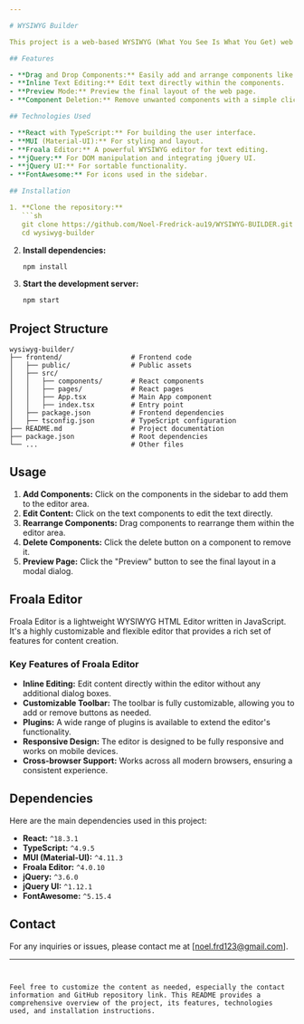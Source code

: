 ```yaml
---

# WYSIWYG Builder

This project is a web-based WYSIWYG (What You See Is What You Get) web page builder inspired by WordPress and Wix. The builder allows users to create a basic web page layout by dragging and dropping components, editing text, and previewing the final layout. This project is built with modern web technologies.

## Features

- **Drag and Drop Components:** Easily add and arrange components like text, images, buttons, and more.
- **Inline Text Editing:** Edit text directly within the components.
- **Preview Mode:** Preview the final layout of the web page.
- **Component Deletion:** Remove unwanted components with a simple click.

## Technologies Used

- **React with TypeScript:** For building the user interface.
- **MUI (Material-UI):** For styling and layout.
- **Froala Editor:** A powerful WYSIWYG editor for text editing.
- **jQuery:** For DOM manipulation and integrating jQuery UI.
- **jQuery UI:** For sortable functionality.
- **FontAwesome:** For icons used in the sidebar.

## Installation

1. **Clone the repository:**
   ```sh
   git clone https://github.com/Noel-Fredrick-au19/WYSIWYG-BUILDER.git
   cd wysiwyg-builder
   ```

2. **Install dependencies:**
   ```sh
   npm install
   ```

3. **Start the development server:**
   ```sh
   npm start
   ```

## Project Structure

```
wysiwyg-builder/
├── frontend/                 # Frontend code
│   ├── public/               # Public assets
│   ├── src/
│   │   ├── components/       # React components
│   │   ├── pages/            # React pages
│   │   ├── App.tsx           # Main App component
│   │   ├── index.tsx         # Entry point
│   ├── package.json          # Frontend dependencies
│   ├── tsconfig.json         # TypeScript configuration
├── README.md                 # Project documentation
├── package.json              # Root dependencies
└── ...                       # Other files
```

## Usage

1. **Add Components:** Click on the components in the sidebar to add them to the editor area.
2. **Edit Content:** Click on the text components to edit the text directly.
3. **Rearrange Components:** Drag components to rearrange them within the editor area.
4. **Delete Components:** Click the delete button on a component to remove it.
5. **Preview Page:** Click the "Preview" button to see the final layout in a modal dialog.

## Froala Editor

Froala Editor is a lightweight WYSIWYG HTML Editor written in JavaScript. It's a highly customizable and flexible editor that provides a rich set of features for content creation.

### Key Features of Froala Editor

- **Inline Editing:** Edit content directly within the editor without any additional dialog boxes.
- **Customizable Toolbar:** The toolbar is fully customizable, allowing you to add or remove buttons as needed.
- **Plugins:** A wide range of plugins is available to extend the editor's functionality.
- **Responsive Design:** The editor is designed to be fully responsive and works on mobile devices.
- **Cross-browser Support:** Works across all modern browsers, ensuring a consistent experience.

## Dependencies

Here are the main dependencies used in this project:

- **React:** `^18.3.1`
- **TypeScript:** `^4.9.5`
- **MUI (Material-UI):** `^4.11.3`
- **Froala Editor:** `^4.0.10`
- **jQuery:** `^3.6.0`
- **jQuery UI:** `^1.12.1`
- **FontAwesome:** `^5.15.4`


## Contact

For any inquiries or issues, please contact me at [noel.frd123@gmail.com].

---
```


Feel free to customize the content as needed, especially the contact information and GitHub repository link. This README provides a comprehensive overview of the project, its features, technologies used, and installation instructions.
